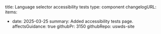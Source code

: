 title: Language selector accessibility tests
type: component
changelogURL:
items:
  - date: 2025-03-25
    summary: Added accessibility tests page.
    affectsGuidance: true
    githubPr: 3150
    githubRepo: uswds-site